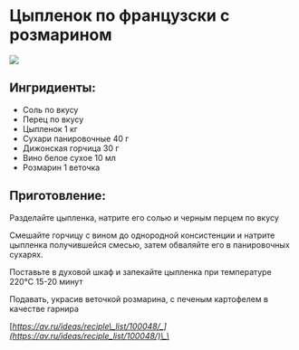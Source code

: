 # Цыпленок по французски с розмарином

![](https://s-media-cache-ak0.pinimg.com/564x/b3/17/1d/b3171d7c6d4f709eb3a20383496ec247.jpg)

## Ингридиенты:

* Соль    по вкусу    
* Перец    по вкусу    
* Цыпленок    1 кг    
* Сухари панировочные    40 г    
* Дижонская горчица    30 г    
* Вино белое сухое    10 мл    
* Розмарин    1 веточка

## Приготовление:

Разделайте цыпленка, натрите его солью и черным перцем по вкусу

Смешайте горчицу с вином до однородной консистенции и натрите цыпленка получившейся смесью, затем обваляйте его в панировочных сухарях.

Поставьте в духовой шкаф и запекайте цыпленка при температуре 220°C 15-20 минут

Подавать, украсив веточкой розмарина, с печеным картофелем в качестве гарнира

[_https://av.ru/ideas/reciple\_list/100048/_](https://av.ru/ideas/reciple_list/100048/)\_\_

